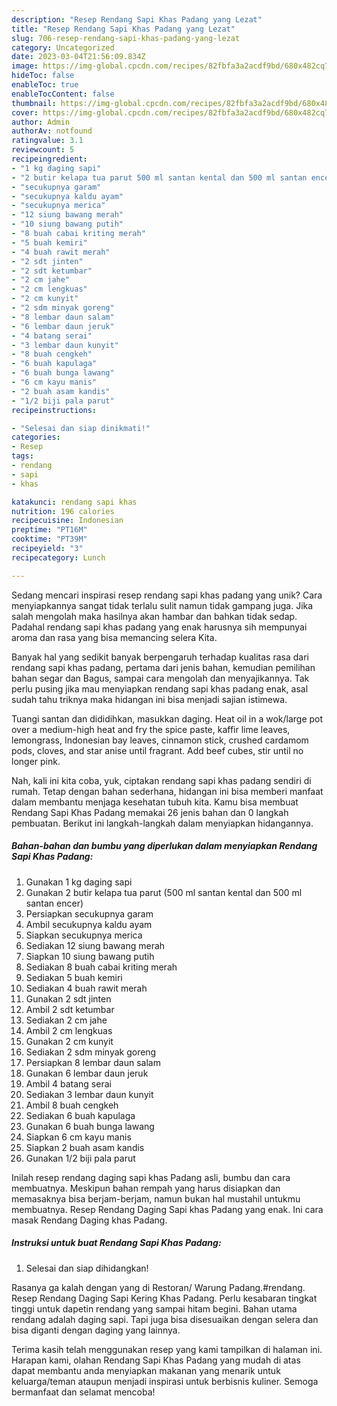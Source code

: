 ```yaml
---
description: "Resep Rendang Sapi Khas Padang yang Lezat"
title: "Resep Rendang Sapi Khas Padang yang Lezat"
slug: 706-resep-rendang-sapi-khas-padang-yang-lezat
category: Uncategorized
date: 2023-03-04T21:56:09.834Z
image: https://img-global.cpcdn.com/recipes/82fbfa3a2acdf9bd/680x482cq70/rendang-sapi-khas-padang-foto-resep-utama.jpg
hideToc: false
enableToc: true
enableTocContent: false
thumbnail: https://img-global.cpcdn.com/recipes/82fbfa3a2acdf9bd/680x482cq70/rendang-sapi-khas-padang-foto-resep-utama.jpg
cover: https://img-global.cpcdn.com/recipes/82fbfa3a2acdf9bd/680x482cq70/rendang-sapi-khas-padang-foto-resep-utama.jpg
author: Admin
authorAv: notfound
ratingvalue: 3.1
reviewcount: 5
recipeingredient:
- "1 kg daging sapi"
- "2 butir kelapa tua parut 500 ml santan kental dan 500 ml santan encer"
- "secukupnya garam"
- "secukupnya kaldu ayam"
- "secukupnya merica"
- "12 siung bawang merah"
- "10 siung bawang putih"
- "8 buah cabai kriting merah"
- "5 buah kemiri"
- "4 buah rawit merah"
- "2 sdt jinten"
- "2 sdt ketumbar"
- "2 cm jahe"
- "2 cm lengkuas"
- "2 cm kunyit"
- "2 sdm minyak goreng"
- "8 lembar daun salam"
- "6 lembar daun jeruk"
- "4 batang serai"
- "3 lembar daun kunyit"
- "8 buah cengkeh"
- "6 buah kapulaga"
- "6 buah bunga lawang"
- "6 cm kayu manis"
- "2 buah asam kandis"
- "1/2 biji pala parut"
recipeinstructions:

- "Selesai dan siap dinikmati!"
categories:
- Resep
tags:
- rendang
- sapi
- khas

katakunci: rendang sapi khas 
nutrition: 196 calories
recipecuisine: Indonesian
preptime: "PT16M"
cooktime: "PT39M"
recipeyield: "3"
recipecategory: Lunch

---
```





Sedang mencari inspirasi resep rendang sapi khas padang yang unik? Cara menyiapkannya sangat tidak terlalu sulit namun tidak gampang juga. Jika salah mengolah maka hasilnya akan hambar dan bahkan tidak sedap. Padahal rendang sapi khas padang yang enak harusnya sih mempunyai aroma dan rasa yang bisa memancing selera Kita.





Banyak hal yang sedikit banyak berpengaruh terhadap kualitas rasa dari rendang sapi khas padang, pertama dari jenis bahan, kemudian pemilihan bahan segar dan Bagus, sampai cara mengolah dan menyajikannya. Tak perlu pusing jika mau menyiapkan rendang sapi khas padang enak,      asal sudah tahu triknya maka hidangan ini bisa menjadi sajian istimewa.














Tuangi santan dan dididihkan, masukkan daging. Heat oil in a wok/large pot over a medium-high heat and fry the spice paste, kaffir lime leaves, lemongrass, Indonesian bay leaves, cinnamon stick, crushed cardamom pods, cloves, and star anise until fragrant. Add beef cubes, stir until no longer pink.






Nah, kali ini kita coba, yuk, ciptakan rendang sapi khas padang sendiri di rumah. Tetap dengan bahan sederhana, hidangan ini bisa memberi manfaat dalam membantu menjaga kesehatan tubuh kita. Kamu bisa membuat Rendang Sapi Khas Padang memakai 26 jenis bahan dan 0 langkah pembuatan. Berikut ini langkah-langkah dalam menyiapkan hidangannya.

<!--inarticleads1-->

##### Bahan-bahan dan bumbu yang diperlukan dalam menyiapkan Rendang Sapi Khas Padang:

1. Gunakan 1 kg daging sapi
1. Gunakan 2 butir kelapa tua parut (500 ml santan kental dan 500 ml santan encer)
1. Persiapkan secukupnya garam
1. Ambil secukupnya kaldu ayam
1. Siapkan secukupnya merica
1. Sediakan 12 siung bawang merah
1. Siapkan 10 siung bawang putih
1. Sediakan 8 buah cabai kriting merah
1. Sediakan 5 buah kemiri
1. Sediakan 4 buah rawit merah
1. Gunakan 2 sdt jinten
1. Ambil 2 sdt ketumbar
1. Sediakan 2 cm jahe
1. Ambil 2 cm lengkuas
1. Gunakan 2 cm kunyit
1. Sediakan 2 sdm minyak goreng
1. Persiapkan 8 lembar daun salam
1. Gunakan 6 lembar daun jeruk
1. Ambil 4 batang serai
1. Sediakan 3 lembar daun kunyit
1. Ambil 8 buah cengkeh
1. Sediakan 6 buah kapulaga
1. Gunakan 6 buah bunga lawang
1. Siapkan 6 cm kayu manis
1. Siapkan 2 buah asam kandis
1. Gunakan 1/2 biji pala parut


Inilah resep rendang daging sapi khas Padang asli, bumbu dan cara membuatnya. Meskipun bahan rempah yang harus disiapkan dan memasaknya bisa berjam-berjam, namun bukan hal mustahil untukmu membuatnya. Resep Rendang Daging Sapi khas Padang yang enak. Ini cara masak Rendang Daging khas Padang. 

<!--inarticleads2-->

##### Instruksi untuk buat Rendang Sapi Khas Padang:


1. Selesai dan siap dihidangkan!

Rasanya ga kalah dengan yang di Restoran/ Warung Padang.#rendang. Resep Rendang Daging Sapi Kering Khas Padang. Perlu kesabaran tingkat tinggi untuk dapetin rendang yang sampai hitam begini. Bahan utama rendang adalah daging sapi. Tapi juga bisa disesuaikan dengan selera dan bisa diganti dengan daging yang lainnya. 

Terima kasih telah menggunakan resep yang kami tampilkan di halaman ini. Harapan kami, olahan Rendang Sapi Khas Padang yang mudah di atas dapat membantu anda menyiapkan makanan yang menarik untuk keluarga/teman ataupun menjadi inspirasi untuk berbisnis kuliner. Semoga bermanfaat dan selamat mencoba!
